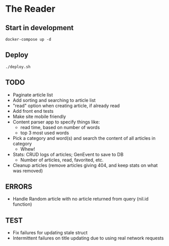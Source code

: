 # The Reader

## Start in development
    docker-compose up -d

## Deploy
    ./deploy.sh

TODO
----
* Paginate article list
* Add sorting and searching to article list
* "read" option when creating article, if already read
* Add front end tests
* Make site mobile friendly
* Content parser app to specify things like:
  * read time, based on number of words
  * top 3 most used words
* Pick a category and word(s) and search the content of all articles in category
  * Whew!
* Stats: CRUD logs of articles; GenEvent to save to DB
  * Number of articles, read, favorited, etc.
* Cleanup articles (remove articles giving 404, and keep stats on what was removed)

ERRORS
--
* Handle Random article with no article returned from query (nil.id function)

TEST
--
* Fix failures for updating stale struct
* Intermittent failures on title updating due to using real network requests

